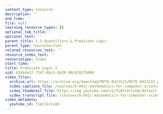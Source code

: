 ```yaml
---
content_type: resource
description: ''
end_time: ''
file: null
learning_resource_types: []
optional_tab_title: ''
optional_text: ''
parent_title: 1.5 Quantifiers & Predicate Logic
parent_type: CourseSection
related_resources_text: ''
resource_index_text: ''
resourcetype: Video
start_time: ''
title: Predicate Logic 2
uid: 636bda1f-7247-6bc3-9b20-99c6202fbd0d
video_files:
  archive_url: https://archive.org/download/MIT6.042JS15/MIT6_042JS15_predicatelogic2_ipod.mp4
  video_captions_file: /courses/6-042j-mathematics-for-computer-science-spring-2015/c15bec8a111852fb9409e52fa3815387_T1AtlGrCoU8.vtt
  video_thumbnail_file: https://img.youtube.com/vi/T1AtlGrCoU8/default.jpg
  video_transcript_file: /courses/6-042j-mathematics-for-computer-science-spring-2015/2ec2efeecafdad1da497f080c8e3b002_T1AtlGrCoU8.pdf
video_metadata:
  youtube_id: T1AtlGrCoU8
---
```

